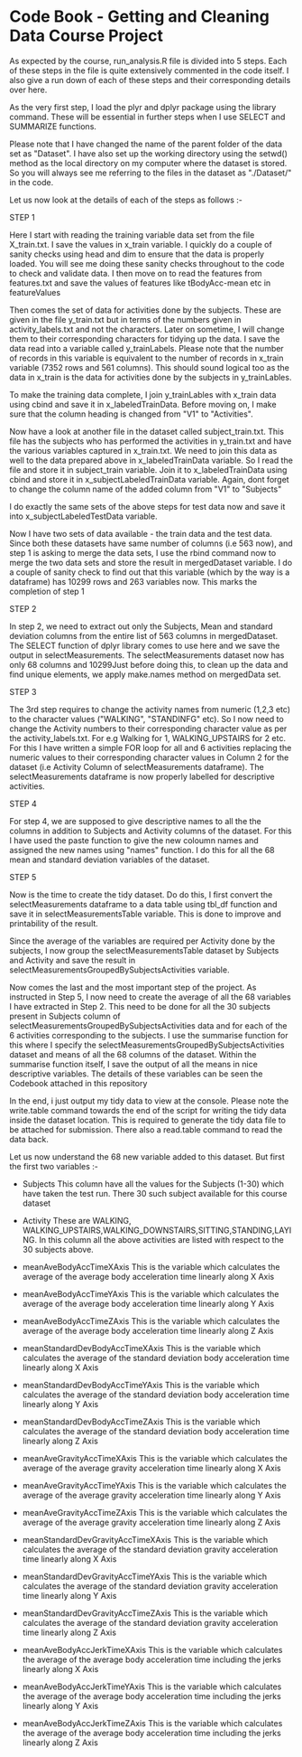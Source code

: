 # Code Book - Getting and Cleaning Data Course Project

As expected by the course, run_analysis.R file is divided into 5 steps. Each of these steps in the file is quite extensively commented in the code itself. I also give a run down of each of these steps and their corresponding details over here.

As the very first step, I load the plyr and dplyr package using the library command. These will be essential in further steps when I use SELECT and SUMMARIZE functions.

Please note that I have changed the name of the parent folder of the data set as "Dataset". I have also set up the working directory using the setwd() method as the local directory on my computer where the dataset is stored. So you will always see me referring to the files in the dataset as "./Dataset/<path to the file>" in the code.

Let us now look at the details of each of the steps as follows :-
 
STEP 1 

Here I start with reading the training variable data set from the file X_train.txt. I save the values in x_train variable. I quickly do a couple of sanity checks using head and dim to ensure that the data is properly loaded. You will see me doing these sanity checks throughout to the code to check and validate data. I then move on to read the features from features.txt and save the values of features like tBodyAcc-mean etc in featureValues

Then comes the set of data for activities done by the subjects. These are given in the file y_train.txt but in terms of the numbers given in activity_labels.txt and not the characters. Later on sometime, I will change them to their corresponding characters for tidying up the data. I save the data read into a variable called y_trainLabels. Please note that the number of records in this variable is equivalent to the number of records in x_train variable (7352 rows and 561 columns). This should sound logical too as the data in x_train is the data for activities done by the subjects in y_trainLables. 

To make the training data complete, I join y_trainLables with x_train data using cbind and save it in x_labeledTrainData. Before moving on, I make sure that the column heading is changed from "V1" to "Activities".

Now have a look at another file in the dataset called subject_train.txt. This file has the subjects who has performed the activities in y_train.txt and have the various variables captured in x_train.txt. We need to join this data as well to the data prepared above in x_labeledTrainData variable. So I read the file and store it in subject_train variable. Join it to x_labeledTrainData using cbind and store it in x_subjectLabeledTrainData variable. Again, dont forget to change the column name of the added column from "V1" to "Subjects"

I do exactly the same sets of the above steps for test data now and save it into x_subjectLabeledTestData variable.

Now I have two sets of data available - the train data and the test data. Since both these datasets have same number of columns (i.e 563 now), and step 1 is asking to merge the data sets, I use the rbind command now to merge the two data sets and store the result in mergedDataset variable. I do a couple of sanity check to find out that this variable (which by the way is a dataframe) has 10299 rows and 263 variables now. This marks the completion of step 1

STEP 2

In step 2, we need to extract out only the Subjects, Mean and standard deviation columns from the entire list of 563 columns in mergedDataset. The SELECT function of dplyr library comes to use here and we save the output in selectMeasurements. The selectMeasurements dataset now has only 68 columns and 10299Just before doing this, to clean up the data and find unique elements, we apply make.names method on mergedData set. 

STEP 3

The 3rd step requires to change the activity names from numeric (1,2,3 etc) to the character values ("WALKING", "STANDINFG" etc). So I now need to  change the Activity numbers to their corresponding character value as per the activity_labels.txt. For e.g Walking for 1, WALKING_UPSTAIRS for 2 etc. For this I have written a simple FOR loop for all and 6 activities replacing the numeric values to their corresponding character values in Column 2 for the dataset (i.e Activity Column of selectMeasurements dataframe). The selectMeasurements dataframe is now properly labelled for descriptive activities.

STEP 4

For step 4, we are supposed to give descriptive names to all the the columns in addition to Subjects and Activity columns of the dataset. For this I have used the paste function to give the new coloumn names and assigned the new names using "names" function. I do this for all the 68 mean and standard deviation variables of the dataset.

STEP 5

Now is the time to create the tidy dataset. Do do this, I first convert the selectMeasurements dataframe to a data table using tbl_df function and save it in selectMeasurementsTable variable. This is done to improve and printability of the result.

Since the average of the variables are required per Activity done by the subjects, I now group the selectMeasurementsTable dataset by Subjects and Activity and save the result in selectMeasurementsGroupedBySubjectsActivities variable.

Now comes the last and the most important step of the project. As instructed in Step 5, I now need to create the average of all the 68 variables I have extracted in Step 2. This need to be done for all the 30 subjects present in Subjects column of selectMeasurementsGroupedBySubjectsActivities data and for each of the 6 activities corresponding to the subjects. I use the summarise function for this where I specify the selectMeasurementsGroupedBySubjectsActivities dataset and means of all the 68 columns of the dataset. Within the summarise function itself, I save the output of all the means in nice descriptive variables. The details of these variables can be seen the Codebook attached in this repository

In the end, i just output my tidy data to view at the console. Please note the write.table command towards the end of the script for writing the tidy data inside the dataset location. This is required to generate the tidy data file to be attached for submission. There also a read.table command to read the data back. 

Let us now understand the 68 new variable added to this dataset. But first the first two variables :-

- Subjects
This column have all the values for the Subjects (1-30) which have taken the test run. There 30 such subject available for this course dataset

- Activity
These are WALKING, WALKING_UPSTAIRS,WALKING_DOWNSTAIRS,SITTING,STANDING,LAYING. In this column all the above activities are listed with respect to the 30 subjects above.

- meanAveBodyAccTimeXAxis 
This is the variable which calculates the average of the average body acceleration time linearly along X Axis

- meanAveBodyAccTimeYAxis 
This is the variable which calculates the average of the average body acceleration time linearly  along Y Axis

- meanAveBodyAccTimeZAxis 
This is the variable which calculates the average of the average body acceleration time linearly  along Z Axis

- meanStandardDevBodyAccTimeXAxis 
This is the variable which calculates the average of the standard deviation body acceleration time linearly along X Axis

- meanStandardDevBodyAccTimeYAxis 
This is the variable which calculates the average of the standard deviation body acceleration time linearly along Y Axis

- meanStandardDevBodyAccTimeZAxis 
This is the variable which calculates the average of the standard deviation body acceleration time linearly along Z Axis

- meanAveGravityAccTimeXAxis 
This is the variable which calculates the average of the average gravity acceleration time linearly along X Axis

- meanAveGravityAccTimeYAxis 
This is the variable which calculates the average of the average gravity acceleration time linearly along Y Axis

- meanAveGravityAccTimeZAxis 
This is the variable which calculates the average of the average gravity acceleration time linearly along Z Axis

- meanStandardDevGravityAccTimeXAxis 
This is the variable which calculates the average of the standard deviation gravity acceleration time linearly along X Axis

- meanStandardDevGravityAccTimeYAxis 
This is the variable which calculates the average of the standard deviation gravity acceleration time linearly along Y Axis

- meanStandardDevGravityAccTimeZAxis 
This is the variable which calculates the average of the standard deviation gravity acceleration time linearly along Z Axis

- meanAveBodyAccJerkTimeXAxis 
This is the variable which calculates the average of the average body acceleration time including the jerks linearly along X Axis

- meanAveBodyAccJerkTimeYAxis 
This is the variable which calculates the average of the average body acceleration time including the jerks linearly along Y Axis

- meanAveBodyAccJerkTimeZAxis 
This is the variable which calculates the average of the average body acceleration time including the jerks linearly along Z Axis





